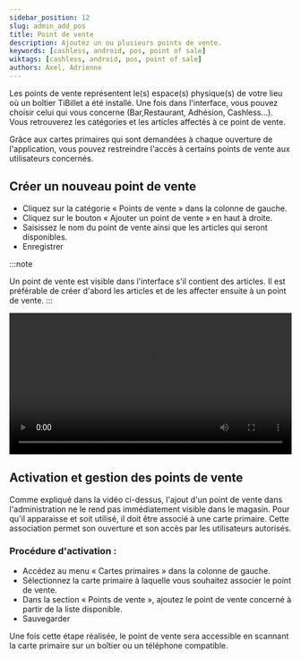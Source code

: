 ```yaml
---
sidebar_position: 12
slug: admin_add_pos
title: Point de vente
description: Ajoutez un ou plusieurs points de vente.
keywords: [cashless, android, pos, point of sale]
wiktags: [cashless, android, pos, point of sale]
authors: Axel, Adrienne
---
```


Les points de vente représentent le(s) espace(s) physique(s) de votre lieu où un boîtier TiBillet a été installé. Une fois dans l'interface, vous pouvez choisir celui qui vous concerne (Bar,Restaurant, Adhésion, Cashless...). 
Vous retrouverez les catégories et les articles affectés à ce point de vente.

Grâce aux cartes primaires qui sont demandées à chaque ouverture de l'application, vous pouvez restreindre l'accès à certains points de vente aux utilisateurs concernés.

## Créer un nouveau point de vente

- Cliquez sur la catégorie « Points de vente » dans la colonne de gauche.
- Cliquez sur le bouton « Ajouter un point de vente » en haut à droite.
- Saisissez le nom du point de vente ainsi que les articles qui seront disponibles.
- Enregistrer

:::note

Un point de vente est visible dans l'interface s'il contient des articles. 
Il est préférable de créer d'abord les articles et de les affecter ensuite à un point de vente.
:::

<video width="100%" controls src="/img/point-de-vente.mp4"></video>


## Activation et gestion des points de vente

Comme expliqué dans la vidéo ci-dessus, l'ajout d'un point de vente dans l'administration ne le rend pas immédiatement visible dans le magasin. Pour qu'il apparaisse et soit utilisé, il doit être associé à une carte primaire. Cette association permet son ouverture et son accès par les utilisateurs autorisés.

### Procédure d'activation :
- Accédez au menu « Cartes primaires » dans la colonne de gauche.
- Sélectionnez la carte primaire à laquelle vous souhaitez associer le point de vente.
- Dans la section « Points de vente », ajoutez le point de vente concerné à partir de la liste disponible.
- Sauvegarder

Une fois cette étape réalisée, le point de vente sera accessible en scannant la carte primaire sur un boîtier ou un téléphone compatible.